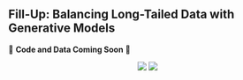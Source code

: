 ## Fill-Up: Balancing Long-Tailed Data with Generative Models 

:construction: **Code and Data Coming Soon** :construction:

<p align="center">
    <a href="https://arxiv.org/abs/2206.09479"><img src="https://img.shields.io/badge/arxiv-2206.09479-b31b1b"></a>
    <a href="https://alex4727.github.io/Fill-Up/"><img src="https://img.shields.io/badge/Project%20Page-Fill--Up-blue"></a>
</p>
